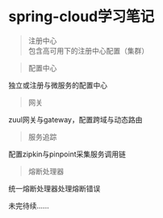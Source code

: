 # spring-cloud学习笔记
> 注册中心  
  包含高可用下的注册中心配置（集群）

> 配置中心  

  独立或注册与微服务的配置中心

> 网关  

  zuul网关与gateway，配置跨域与动态路由

> 服务追踪  

  配置zipkin与pinpoint采集服务调用链

> 熔断处理器  

  统一熔断处理器处理熔断错误

  未完待续......


